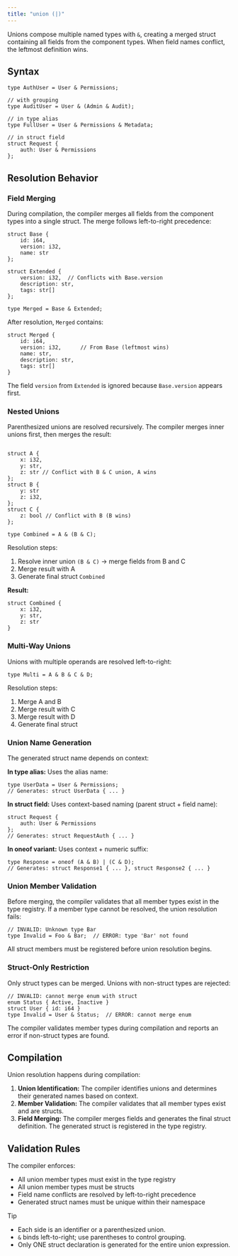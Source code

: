 ```yaml
---
title: "union (|)"
---
```


Unions compose multiple named types with `&`, creating a merged struct containing all fields from the component types. When field names conflict, the leftmost definition wins.

## Syntax

```kintsu
type AuthUser = User & Permissions;

// with grouping
type AuditUser = User & (Admin & Audit);

// in type alias
type FullUser = User & Permissions & Metadata;

// in struct field
struct Request {
    auth: User & Permissions
};
```

## Resolution Behavior

### Field Merging

During compilation, the compiler merges all fields from the component types into a single struct. The merge follows left-to-right precedence:

```kintsu
struct Base {
    id: i64,
    version: i32,
    name: str
};

struct Extended {
    version: i32,  // Conflicts with Base.version
    description: str,
    tags: str[]
};

type Merged = Base & Extended;
```

After resolution, `Merged` contains:

```kintsu
struct Merged {
    id: i64,
    version: i32,      // From Base (leftmost wins)
    name: str,
    description: str,
    tags: str[]
}
```

The field `version` from `Extended` is ignored because `Base.version` appears first.

### Nested Unions

Parenthesized unions are resolved recursively. The compiler merges inner unions first, then merges the result:

```kintsu

struct A {
    x: i32,
    y: str,
    z: str // Conflict with B & C union, A wins
};
struct B {
    y: str
    z: i32,
};
struct C {
    z: bool // Conflict with B (B wins)
};

type Combined = A & (B & C);
```

Resolution steps:

1. Resolve inner union `(B & C)` → merge fields from B and C
2. Merge result with A
3. Generate final struct `Combined`

**Result:**

```kintsu
struct Combined {
    x: i32,
    y: str,
    z: str
}
```

### Multi-Way Unions

Unions with multiple operands are resolved left-to-right:

```kintsu
type Multi = A & B & C & D;
```

Resolution steps:

1. Merge A and B
2. Merge result with C
3. Merge result with D
4. Generate final struct

### Union Name Generation

The generated struct name depends on context:

**In type alias:**
Uses the alias name:

```kintsu
type UserData = User & Permissions;
// Generates: struct UserData { ... }
```

**In struct field:**
Uses context-based naming (parent struct + field name):

```kintsu
struct Request {
    auth: User & Permissions
};
// Generates: struct RequestAuth { ... }
```

**In oneof variant:**
Uses context + numeric suffix:

```kintsu
type Response = oneof (A & B) | (C & D);
// Generates: struct Response1 { ... }, struct Response2 { ... }
```

### Union Member Validation

Before merging, the compiler validates that all member types exist in the type registry. If a member type cannot be resolved, the union resolution fails:

```kintsu
// INVALID: Unknown type Bar
type Invalid = Foo & Bar;  // ERROR: type 'Bar' not found
```

All struct members must be registered before union resolution begins.

### Struct-Only Restriction

Only struct types can be merged. Unions with non-struct types are rejected:

```kintsu
// INVALID: cannot merge enum with struct
enum Status { Active, Inactive }
struct User { id: i64 }
type Invalid = User & Status;  // ERROR: cannot merge enum
```

The compiler validates member types during compilation and reports an error if non-struct types are found.

## Compilation

Union resolution happens during compilation:

1. **Union Identification:** The compiler identifies unions and determines their generated names based on context.
2. **Member Validation:** The compiler validates that all member types exist and are structs.
3. **Field Merging:** The compiler merges fields and generates the final struct definition. The generated struct is registered in the type registry.

## Validation Rules

The compiler enforces:

- All union member types must exist in the type registry
- All union member types must be structs
- Field name conflicts are resolved by left-to-right precedence
- Generated struct names must be unique within their namespace

> [!TIP]
>
> - Each side is an identifier or a parenthesized union.
> - `&` binds left-to-right; use parentheses to control grouping.
> - Only ONE struct declaration is generated for the entire union expression.
